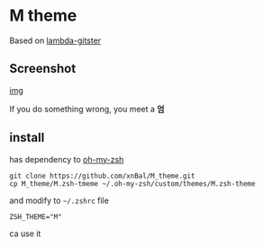 # M theme

Based on [lambda-gitster](https://github.com/ergenekonyigit/lambda-gitster)

## Screenshot

[img](./img.png)

If you do something wrong, you meet a **엄**

## install

has dependency to [oh-my-zsh](https://github.com/robbyrussell/oh-my-zsh)

```
git clone https://github.com/xnBal/M_theme.git
cp M_theme/M.zsh-tmeme ~/.oh-my-zsh/custom/themes/M.zsh-theme
```

and modify to `~/.zshrc` file

```
ZSH_THEME="M"
```

ca use it
